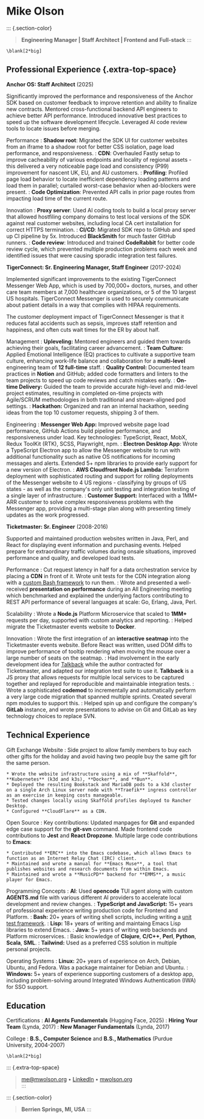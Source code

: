Mike Olson
==========

::: {.section-color}
>  **Engineering Manager | Staff Architect | Frontend and Full-stack**
:::

```{=context}
\blank[2*big]
```

Professional Experience {.extra-top-space}
-----------------------

**Anchor OS: Staff Architect** (2025)

Significantly improved the performance and responsiveness of the Anchor SDK based on customer feedback to improve retention and ability to finalize new contracts. Mentored cross-functional backend API engineers to achieve better API performance. Introduced innovative best practices to speed up the software development lifecycle. Leveraged AI code review tools to locate issues before merging.

Performance
:    **Shadow root**: Migrated the SDK UI for customer websites from an iframe to a shadow root for better CSS isolation, page load performance, and responsiveness.
:    **CDN**: Overhauled Fastly setup to improve cacheability of various endpoints and locality of regional assets - this delivered a very noticeable page load and consistency (P99) improvement for nascent UK, EU, and AU customers.
:    **Profiling**: Profiled page load behavior to locate inefficient dependency loading patterns and load them in parallel; curtailed worst-case behavior when ad-blockers were present.
:    **Code Optimization**: Prevented API calls in prior page routes from impacting load time of the current route.

Innovation
:    **Proxy server**: Used AI coding tools to build a local proxy server that allowed hostfiling company domains to test local versions of the SDK against real customer websites, including local CA cert installation for correct HTTPS termination.
:    **CI/CD**: Migrated SDK repo to GitHub and sped up CI pipeline by 5x. Introduced **BlackSmith** for much faster GitHub runners.
:    **Code review**: Introduced and trained **CodeRabbit** for better code review cycle, which prevented multiple production problems each week and identified issues that were causing sporadic integration test failures.

**TigerConnect: Sr. Engineering Manager, Staff Engineer** (2017-2024)

Implemented significant improvements to the existing TigerConnect Messenger Web App, which is used by 700,000+ doctors, nurses, and other care team members at 7,000 healthcare organizations, or 5 of the 10 largest US hospitals. TigerConnect Messenger is used to securely communicate about patient details in a way that complies with HIPAA requirements.

The customer deployment impact of TigerConnect Messenger is that it reduces fatal accidents such as sepsis, improves staff retention and happiness, and often cuts wait times for the ER by about half.

Management
:    **Upleveling:** Mentored engineers and guided them towards achieving their goals, facilitating career advancement.
:    **Team Culture:** Applied Emotional Intelligence (EQ) practices to cultivate a supportive team culture, enhancing work-life balance and collaboration for a **multi-level** engineering team of **12 full-time** staff.
:    **Quality Control:** Documented team practices in **Notion** and GitHub; added code formatters and linters to the team projects to speed up code reviews and catch mistakes early.
:    **On-time Delivery:** Guided the team to provide accurate high-level and mid-level project estimates, resulting in completed on-time projects with Agile/SCRUM methodologies in both traditional and stream-aligned pod settings.
:    **Hackathon:** Organized and ran an internal hackathon, seeding ideas from the top 10 customer requests, shipping 3 of them.

Engineering
:    **Messenger Web App:** Improved website page load performance, GitHub Actions build pipeline performance, and responsiveness under load. Key technologies: TypeScript, React, MobX, Redux ToolKit (RTK), SCSS, Playwright, npm.
:    **Electron Desktop App**: Wrote a TypeScript Electron app to allow the Messenger website to run with additional functionality such as native OS notifications for incoming messages and alerts. Extended 5+ npm libraries to provide early support for a new version of Electron.
:    **AWS Cloudfront Node.js Lambda:** Terraform deployment with sophisticated routing and support for rolling deployments of the Messenger website to 4 US regions - classifying by groups of US states - as well as the company's only unit testing and integration testing of a single layer of infrastructure.
:    **Customer Support:** Interfaced with a 1MM+ ARR customer to solve complex responsiveness problems with the Messenger app, providing a multi-stage plan along with presenting timely updates as the work progressed.

**Ticketmaster: Sr. Engineer** (2008-2016)

Supported and maintained production websites written in Java, Perl, and React for displaying event information and purchasing events. Helped prepare for extraordinary traffic volumes during onsale situations, improved performance and quality, and developed load tests.

Performance
:    Cut request latency in half for a data orchestration service by placing a **CDN** in front of it. Wrote unit tests for the CDN integration along with a [custom Bash framework](https://github.com/mwolson/barrt-sh) to run them.
:    Wrote and presented a well-received **presentation on performance** during an All Engineering meeting which benchmarked and explained the underlying factors contributing to REST API performance of several languages at scale: Go, Erlang, Java, Perl.

Scalability
:    Wrote a **Node.js** Platform Microservice that scaled to **1MM+** requests per day, supported with custom analytics and reporting.
:    Helped migrate the Ticketmaster events website to **Docker**.

Innovation
:    Wrote the first integration of an **interactive seatmap** into the Ticketmaster events website. Before React was written, used DOM diffs to improve performance of tooltip rendering when moving the mouse over a large number of seats on the seatmap.
:    Had involvement in the early development idea for [Talkback](https://github.com/ijpiantanida/talkback) while the author contracted for Ticketmaster, and adapted our integration test suite to use it. **Talkback** is a JS proxy that allows requests for multiple local services to be captured together and replayed for reproducible and maintainable integration tests.
:    Wrote a sophisticated **codemod** to incrementally and automatically perform a very large code migration that spanned multiple sprints. Created several npm modules to support this.
:    Helped spin up and configure the company's **GitLab** instance, and wrote presentations to advise on Git and GitLab as key technology choices to replace SVN.

Technical Experience
--------------------

Gift Exchange Website
:   Side project to allow family members to buy each other gifts for the holiday and avoid having two people buy the same gift for the same person.

    * Wrote the website infrastructure using a mix of **Skaffold**, **Kubernetes** (k3d and k3s), **Docker**, and **Bun**.
    * Deployed the resulting Bookstack and MariaDB pods to a k3d cluster on a single Arch Linux server node with **Traefik** ingress controller as an exercise in keeping costs manageable.
    * Tested changes locally using Skaffold profiles deployed to Rancher Desktop.
    * Configured **CloudFlare** as a CDN.

Open Source
:   Key contributions: Updated manpages for **Git** and expanded edge case support for the **git-svn** command. Made frontend code contributions to **Jest** and **React Dropzone**. Multiple large code contributions to **Emacs**:

    * Contributed **ERC** into the Emacs codebase, which allows Emacs to function as an Internet Relay Chat (IRC) client.
    * Maintained and wrote a manual for **Emacs Muse**, a tool that publishes websites and research documents from within Emacs.
    * Maintained and wrote a **MusicPD** backend for **EMMS**, a music player for Emacs.

Programming Concepts
:   **AI**: Used **opencode** TUI agent along with custom **AGENTS.md** file with various different AI providers to accelerate local development and review changes.
:   **TypeScript and JavaScript:** 15+ years of professional experience writing production code for Frontend and Platform.
:   **Bash:** 20+ years of writing shell scripts, including writing a [unit test framework](https://github.com/mwolson/barrt-sh).
:   **Lisp:** 18+ years of writing and maintaing Emacs Lisp libraries to extend Emacs.
:   **Java:** 5+ years of writing web backends and Platform microservices.
:   Basic knowledge of **Clojure**, **C/C++**, **Perl**, **Python**, **Scala**, **SML**.
:   **Tailwind:** Used as a preferred CSS solution in multiple personal projects.

Operating Systems
:   **Linux:** 20+ years of experience on Arch, Debian, Ubuntu, and Fedora. Was a package maintainer for Debian and Ubuntu.
:   **Windows:** 5+ years of experience supporting customers of a desktop app, including problem-solving around Integrated Windows Authentication (IWA) for SSO support.

Education
---------

Certifications
:   **AI Agents Fundamentals** (Hugging Face, 2025)
:   **Hiring Your Team** (Lynda, 2017)
:   **New Manager Fundamentals** (Lynda, 2017)

College
:   **B.S., Computer Science** and **B.S., Mathematics** (Purdue University, 2004-2007)

```{=context}
\blank[2*big]
```

::: {.extra-top-space}
> <me@mwolson.org> • [LinkedIn](https://www.linkedin.com/in/mike-olson-666a083/) • [mwolson.org](https://mwolson.org/) \
:::

::: {.section-color}
> **Berrien Springs, MI, USA**
:::
